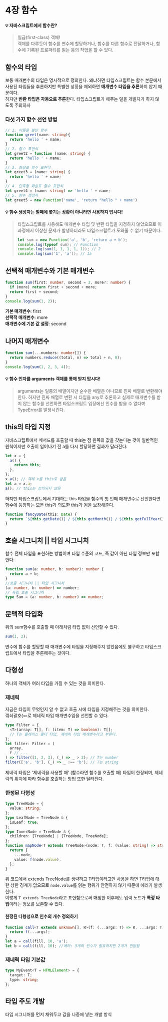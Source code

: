 # 4장 함수

#### 💡 자바스크립트에서 함수란?

> 일급(first-class) 객체!  
> 객체를 다루듯이 함수를 변수에 할당하거나, 함수를 다른 함수로 전달하거나, 함수에 기록된 프로퍼티를 읽는 등의 작업을 할 수 있다.
## 함수의 타입

보통 매개변수의 타입은 명시적으로 정의한다. 왜냐하면 타입스크립트는 함수 본문에서 사용된 타입들을 추론하지만 특별한 상황을 제외하면 **매개변수 타입을 추론**하지 않기 때문이다.  
하지만 **반환 타입은 자동으로 추론**한다. 타입스크립트가 해주는 일을 개발자가 하지 않도록 주의하자

### 다섯 가지 함수 선언 방법

```typescript
// 1. 이름을 붙인 함수
function greet(name: string){
  return 'hello ' + name;
}
// 2. 함수 표현식
let greet2 = function (name: string) {
  return 'hello ' + name;
}
// 3. 화살표 함수 표현식
let greet3 = (name: string) {
  return 'hello ' + name;
}
// 4. 단축형 화살표 함수 표현식
let greet4 = (name: string) => 'hello ' + name;
// 5. 함수 생성자
let greet5 = new Function('name', 'return "hello " + name')
```
#### 💡 함수 생성자는 벌떼에 쫓기는 상황이 아니라면 사용하지 맙시다!
> 타입스크립트를 사용해도 매개변수 타입 및 반환 타입을 지정하지 않았으므로 이 과정에서 이상한 문제가 발생하더라도 타입스크립트가 도와줄 수 없기 때문이다.
>
> ```typescript
> let sum = new Function('a', 'b', 'return a + b');
> console.log(typeof sum); // Function
> console.log(sum(1, 1, 1, 1, 1)); // 2
> console.log(sum('1', 'a')); // 1a
> ```
## 선택적 매개변수와 기본 매개변수
```typescript
function sum(first: number, second = 3, more?: number) {
  if (more) return first + second + more;
  return first + second;
}
console.log(sum(1, 2));
```
**기본 매개변수**: first  
**선택적 매개변수**: more  
**매개변수에 기본 값 설정**: second
## 나머지 매개변수
```typescript
function sum(...numbers: number[]) {
  return numbers.reduce((total, n) => total + n, 0);
}
console.log(sum(1, 2, 3, 4));
```
#### 💡 함수 인자를 arguments 객체를 통해 받지 맙시다!
> arguments는 일종의 배열이지만 순수한 배열은 아니므로 진짜 배열로 변환해야 한다.
> 하지만 진짜 배열로 변환 시 타입을 any로 추론하고 실제로 매개변수를 받지 않는 함수를 선언하면 타입스크립트 입장에선 인수를 받을 수 없다며 TypeError를 발생시킨다.
## this의 타입 지정
자바스크립트에서 메서드를 호출할 때 this는 점 왼쪽의 값을 갖는다는 것이 일반적인 원칙이지만 호출이 일어나기 전 a를 다시 할당하면 결과가 달라진다.
```javascript
let x = {
  a() {
    return this;
  },
};
x.a(); // 객체 x를 this로 받음
let a = x.a;
a(); // this는 정의되지 않음
```
하지만 타입스크립트에서 기대하는 this 타입을 함수의 첫 번째 매개변수로 선언한다면 함수에 등장하는 모든 this가 의도한 this가 됨을 보장해준다.
```typescript
function fancyDate(this: Date) {
  return `${this.getDate()} / ${this.getMonth()} / ${this.getFullYear()}`;
}
```
## 호출 시그니처 || 타입 시그니처
함수 전체 타입을 표현하는 방법이며 타입 수준의 코드, 즉 값이 아닌 타입 정보만 포함한다.
```typescript
function sum(a: number, b: number): number {
  return a + b;
}
//호출 시그니처 || 타입 시그니처
(a: number, b: number) => number;
// 독립 호출 시그니처
type Sum = (a: number, b: number) => number;
```
## 문맥적 타입화
위의 sum함수를 호출할 때 아래처럼 타입 없이 선언할 수 있다.
```typescript
sum(1, 2);
```
변수에 함수를 할당할 때 매개변수에 타입을 지정해주지 않았음에도 불구하고 타입스크립트에서 타입을 추론해주는 것이다.
## 다형성
하나의 객체가 여러 타입을 가질 수 있는 것을 의미한다.
### 제네릭
지금은 타입이 무엇인지 알 수 없고 호출 시에 타입을 지정해주는 것을 의미한다.  
꺾쇠괄호(`<>`로 제네릭 타입 매개변수임을 선언할 수 있다.
```typescript
type Filter = {
  <T>(array: T[], f: (item: T) => boolean): T[];
  // T는 플레이스 홀더 타입, 제네릭 타입 매개변수라고 부른다.
};
let filter: Filter = (
  array,
  f // ...
) => filter([1, 2, 3], (_) => _ > 2); // T는 number
filter(['a', 'b'], (_) => _ !== 'b'); // T는 string
```
제네릭 타입은 '제네릭을 사용할 때' (함수라면 함수를 호출할 때) 타입이 한정되며, 제네릭의 위치에 따라 함수를 호출하는 방법 또한 달라진다.
### 한정된 다형성
```typescript
type TreeNode = {
  value: string;
};
type LeafNode = TreeNode & {
  isLeaf: true;
};
type InnerNode = TreeNode & {
  children: [TreeNode] | [TreeNode, TreeNode];
};
function mapNode<T extends TreeNode>(node: T, f: (value: string) => string): T {
  return {
    ...node,
    value: f(node.value),
  };
}
```
위 코드에서 extends TreeNode를 생략하고 T타입이라고만 사용을 하면 T타입에 대한 상한 경계가 없으므로 `node.value`를 읽는 행위가 안전하지 않기 때문에 에러가 발생한다.  
이렇게 `T extends TreeNode`라고 표현함으로써 매핑한 이후에도 입력 노드가 **특정 타입**이라는 정보를 보존할 수 있다.
#### 한정된 다형성으로 인수의 개수 정의하기
```typescript
function call<T extends unknown[], R>(f: (...args: T) => R, ...args: T): R {
  return f(...args);
}
let a = call(fill, 10, 'a');
let b = call(fill, 10); //에러: 3개의 인수가 필요하지만 2개가 전달됨
```
### 제네릭 타입 기본값
```typescript
type MyEvent<T = HTMLElement> = {
  target: T;
  type: string;
};
```
## 타입 주도 개발
타입 시그니처를 먼저 채워두고 값을 나중에 넣는 개발 방식
